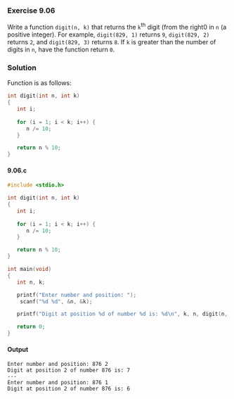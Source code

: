 ### Exercise 9.06
Write a function `digit(n, k)` that returns the `k`<sup>th</sup> digit (from the right0 in `n` (a positive integer). For example, `digit(829, 1)` returns `9`, `digit(829, 2)` returns `2`, and `digit(829, 3)` returns `8`. If `k` is greater than the number of digits in `n`, have the function return `0`.
### Solution
Function is as follows:
```c
int digit(int n, int k)
{
   int i;
   
   for (i = 1; i < k; i++) {
      n /= 10;
   }

   return n % 10;
}
```
#### 9.06.c
```c
#include <stdio.h>

int digit(int n, int k)
{
   int i;
   
   for (i = 1; i < k; i++) {
      n /= 10;
   }

   return n % 10;
}

int main(void)
{
   int n, k;

   printf("Enter number and position: ");
    scanf("%d %d", &n, &k);

   printf("Digit at position %d of number %d is: %d\n", k, n, digit(n, k));

   return 0;
}
```
#### Output
```
Enter number and position: 876 2
Digit at position 2 of number 876 is: 7
---
Enter number and position: 876 1
Digit at position 2 of number 876 is: 6
```
